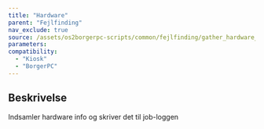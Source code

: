 ```yaml
---
title: "Hardware"
parent: "Fejlfinding"
nav_exclude: true
source: /assets/os2borgerpc-scripts/common/fejlfinding/gather_hardware_info.sh
parameters:
compatibility:
  - "Kiosk"
  - "BorgerPC"
---
```


## Beskrivelse
Indsamler hardware info og skriver det til job-loggen
